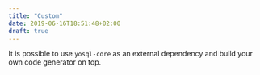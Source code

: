 ```yaml
---
title: "Custom"
date: 2019-06-16T18:51:48+02:00
draft: true
---
```


It is possible to use `yosql-core` as an external dependency and build your own code generator on top. 
